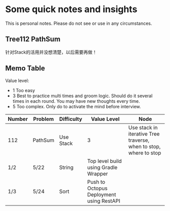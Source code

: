 # Some quick notes and insights
This is personal notes. Please do not see or use in any circumstances.

## Tree112 PathSum
针对Stack的活用并没想清楚，以后需要再做！


## Memo Table
Value level:
* 1 Too easy
* 3 Best to practice multi times and groom logic. Should do it several times in each round. You may have new thoughts every time.
* 5 Too complex. Only do to activate the mind before interview.


| Number | Problem | Difficulty| Value Level | Node |
|------|--------|----------|-------------|-------------|
| 112 | PathSum | Use Stack | 3 | Use stack in iterative Tree traverse, when to stop, where to stop
| 1/2 | 5/22 | String | Top level build using Gradle Wrapper |
| 1/3 | 5/24 | Sort | Push to Octopus Deployment using RestAPI |